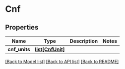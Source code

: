 # Cnf

## Properties
Name | Type | Description | Notes
------------ | ------------- | ------------- | -------------
**cnf_units** | [**list[CnfUnit]**](CnfUnit.md) |  | 

[[Back to Model list]](../README.md#documentation-for-models) [[Back to API list]](../README.md#documentation-for-api-endpoints) [[Back to README]](../README.md)


